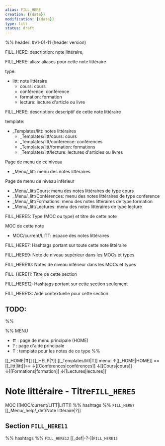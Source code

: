 ```yaml
---
alias: FILL_HERE
creation: {{date}}
modification: {{date}}
type: litt
status: draft
---
```


%%
header: #v1-01-11 (header version)

FILL_HERE:
description: note littéraire, 

FILL_HERE:
alias: aliases pour cette note littéraire

type:
- litt: note littéraire
  - cours: cours
  - conférence: conférence
  - formation: formation
  - lecture: lecture d'article ou livre

FILL_HERE:
description: descriptif de cette note littéraire

template:
- _Templates/litt: notes littéraires
  - _Templates/litt/cours: cours
  - _Templates/litt/conference: conférences
  - _Templates/litt/formation: formations
  - _Templates/litt/lecture: lectures d'articles ou livres

Page de menu de ce niveau
- _Menu/_litt: menu des notes littéraires

Page de menu de niveau inférieur
- _Menu/_litt/Cours: menu des notes littéraires de type cours
- _Menu/_litt/Conférences: menu des notes littéraires de type conference 
- _Menu/_litt/Formations: menu des notes littéraires de type formation
- _Menu/_litt/Lectures: menu des notes littéraires de type lecture

FILL_HERE5:
Type (MOC ou type) et titre de cette note

MOC de cette note
- MOC/current/LITT: espace des notes littéraires

FILL_HERE7:
Hashtags portant sur toute cette note littéraire

FILL_HERE9:
Note de niveau supérieur dans les MOCs et types

FILL_HERE10:
Notes de niveau inférieur dans les MOCs et types

FILL_HERE11:
Titre de cette section

FILL_HERE12:
Hashtags portant sur cette section seulement

FILL_HERE13:
Aide contextuelle pour cette section

TODO:
- 
%%

%% MENU
- ⇈ : page de menu principale (HOME)
- ? : page d'aide principale
- T : template pour les notes de ce type
%%

[[_HOME|⇈]] [[_HELP|?]] [[_Templates/litt|T]] menu: ↑[[_HOME|HOME]] ==[[_litt|litt]]== ↓[[Conférences|conférences]] ↓[[Cours|cours]] ↓[[Formations|formation]] ↓[[Lectures|lectures]]

# Note littéraire - Titre`FILL_HERE5`
MOC [[MOC/current/LITT|LITT]] %% hashtags %% `FILL_HERE7` [[_Menu/_help/_def/Note littéraire|?]]

## Section `FILL_HERE11`
%% hashtags %% `FILL_HERE12` [[_def|-?-]]`FILL_HERE13` 